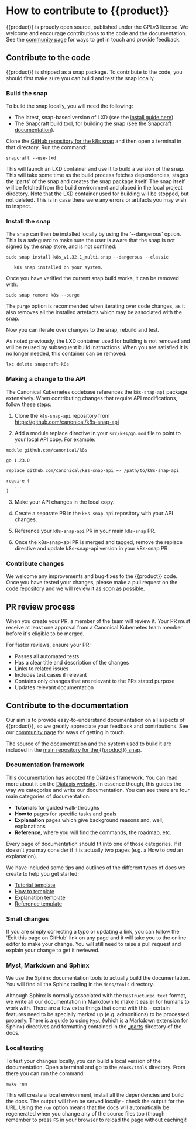 # How to contribute to {{product}}

{{product}} is proudly open source, published under the GPLv3 license.
We welcome and encourage contributions to the code and the documentation. See
the [community page][] for ways to get in touch and provide feedback.

## Contribute to the code

{{product}} is shipped as a snap package. To contribute to the code,
you should first make sure you can build and test the snap locally.

### Build the snap

To build the snap locally, you will need the following:

- The latest, snap-based version of LXD (see the [install guide here][install
   lxd])
- The Snapcraft build tool, for building the snap (see the [Snapcraft
   documentation][]).

Clone the [GitHub repository for the k8s snap][code repo] and then open a
terminal in that directory. Run the command:

```
snapcraft --use-lxd
```

This will launch an LXD container and use it to build a version of the snap.
This will take some time as the build process fetches dependencies, stages the
‘parts’ of the snap and creates the snap package itself. The snap itself will
be fetched from the build environment and placed in the local project
directory. Note that the LXD container used for building will be stopped, but
not deleted. This is in case there were any errors or artifacts you may wish to
inspect.

### Install the snap

The snap can then be installed locally by using the ‘--dangerous’ option. This
is a safeguard to make sure the user is aware that the snap is not signed by
the snap store, and is not confined:

```
sudo snap install k8s_v1.32.1_multi.snap --dangerous --classic
```

```{note} You will not be able to install this snap if there is already a
   k8s snap installed on your system.
```

Once you have verified the current snap build works, it can be removed with:

```
sudo snap remove k8s --purge
```

The `purge` option is recommended when iterating over code changes, as it also
removes all the installed artefacts which may be associated with the snap.

Now you can iterate over changes to the snap, rebuild and test.

As noted previously, the LXD container used for building is not removed and
will be reused by subsequent build instructions. When you are satisfied it is
no longer needed, this container can be removed:

```
lxc delete snapcraft-k8s
```

### Making a change to the API

The Canonical Kubernetes codebase references the `k8s-snap-api` package
extensively. When contributing changes that require API modifications, follow
these steps:

1. Clone the `k8s-snap-api` repository from
   https://github.com/canonical/k8s-snap-api

2. Add a module replace directive in your `src/k8s/go.mod` file to point to
   your local API copy. For example:

```
module github.com/canonical/k8s

go 1.23.0

replace github.com/canonical/k8s-snap-api => /path/to/k8s-snap-api

require (
   ...
)
```

3. Make your API changes in the local copy.

4. Create a separate PR in the `k8s-snap-api` repository with your API changes.

5. Reference your `k8s-snap-api` PR in your main `k8s-snap` PR.

6. Once the k8s-snap-api PR is merged and tagged, remove the replace directive
   and update k8s-snap-api version in your k8s-snap PR

### Contribute changes

We welcome any improvements and bug-fixes to the {{product}} code.
Once you have tested your changes, please make a pull request on the [code
repository][code repo] and we will review it as soon as possible.

## PR review process

When you create your PR, a member of the team will review it. Your PR must
receive at least one approval from a Canonical Kubernetes team member before
it's eligible to be merged.

For faster reviews, ensure your PR:

* Passes all automated tests
* Has a clear title and description of the changes
* Links to related issues
* Includes test cases if relevant
* Contains only changes that are relevant to the PRs stated purpose
* Updates relevant documentation

## Contribute to the documentation

Our aim is to provide easy-to-understand documentation on all aspects of
{{product}}, so we greatly appreciate your feedback and contributions.
See our [community page][] for ways of getting in touch.

The source of the documentation and the system used to build it are included in
the [main repository for the {{product}} snap][code repo].

### Documentation framework

This documentation has adopted the Diátaxis framework. You can read more about
it on the [Diátaxis website]. In essence though, this guides the way we
categorise and write our documentation. You can see there are four main
categories of documentation:

- **Tutorials** for guided walk-throughs
- **How to** pages for specific tasks and goals
- **Explanation** pages which give background reasons and, well, explanations
- **Reference**, where you will find the commands, the roadmap, etc.

Every page of documentation should fit into one of those categories. If it
doesn't you may consider if it is actually two pages (e.g. a How to *and* an
explanation).

We have included some tips and outlines of the different types of docs we
create to help you get started:

- [Tutorial template][]
- [How to template][]
- [Explanation template][]
- [Reference template][]

### Small changes

If you are simply correcting a typo or updating a link, you can follow the
'Edit this page on GitHub' link on any page and it will take you to the online
editor to make your change. You will still need to raise a pull request and
explain your change to get it reviewed.

### Myst, Markdown and Sphinx

We use the Sphinx documentation tools to actually build the documentation. You
will find all the Sphinx tooling in the `docs/tools` directory.

Although Sphinx is normally associated with the `ReSTructured text` format, we
write all our documentation in Markdown to make it easier for humans to work
with. There are a few extra things that come with this - certain features need
to be specially marked up (e.g. admonitions) to be processed properly. There is
a guide to using `Myst` (which is a Markdown extension for Sphinx) directives
and formatting contained in the [_parts][] directory of the docs.

### Local testing

To test your changes locally, you can build a local version of the
documentation. Open a terminal and go to the `/docs/tools` directory. From
there you can run the command:

```
make run
```

This will create a local environment, install all the dependencies and build
the docs. The output will then be served locally - check the output for the
URL. Using the `run` option means that the docs will automatically be
regenerated when you change any of the source files too (though remember to
press `F5` in your browser to reload the page without caching)!

<!-- LINKS -->

[install lxd]: https://documentation.ubuntu.com/lxd/en/latest/tutorial/first_steps/
[Snapcraft documentation]: https://snapcraft.io/docs/snapcraft-setup
[code repo]: https://github.com/canonical/k8s-snap
[Diátaxis website]: https://diataxis.fr/
[_parts]: https://github.com/canonical/k8s-snap/blob/main/docs/src/_parts/doc-cheat-sheet-myst.md
[community page]: ../reference/community
[Tutorial template]: https://raw.githubusercontent.com/canonical/k8s-snap/main/docs/src/_parts/template-tutorial
[How to template]: https://raw.githubusercontent.com/canonical/k8s-snap/main/docs/src/_parts/template-howto
[Explanation template]: https://raw.githubusercontent.com/canonical/k8s-snap/main/docs/src/_parts/template-explanation
[Reference template]: https://raw.githubusercontent.com/canonical/k8s-snap/main/docs/src/_parts/template-reference

